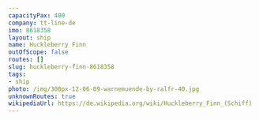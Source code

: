 ```yaml
---
capacityPax: 400
company: tt-line-de
imo: 8618358
layout: ship
name: Huckleberry Finn
outOfScope: false
routes: []
slug: huckleberry-finn-8618358
tags:
- ship
photo: /img/300px-12-06-09-warnemuende-by-ralfr-40.jpg
unknownRoutes: true
wikipediaUrl: https://de.wikipedia.org/wiki/Huckleberry_Finn_(Schiff)
---
```

